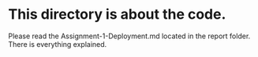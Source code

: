 # This directory is about the code.
Please read the Assignment-1-Deployment.md located in the report folder. There is everything explained.
